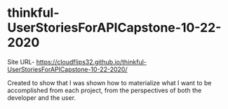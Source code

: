 # thinkful-UserStoriesForAPICapstone-10-22-2020

Site URL- https://cloudflips32.github.io/thinkful-UserStoriesForAPICapstone-10-22-2020/

Created to show that I was shown how to materialize what I want to be accomplished from each project, from the perspectives of both the developer and the user.
